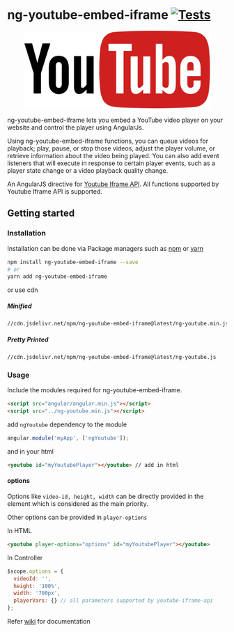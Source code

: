 # ng-youtube-embed-iframe [![Tests](https://github.com/sibiraj-s/ng-youtube-embed-iframe/workflows/Tests/badge.svg)](https://github.com/sibiraj-s/ng-youtube-embed-iframe/actions)

<p align="center">
  <a href="https://github.com/sibiraj-s/ng-youtube-embed-iframe">
   <img src="https://raw.githubusercontent.com/sibiraj-s/ng-youtube-embed-iframe/master/assets/images/youtube.png" alt="ng-youtube-embed-iframe" height="180">
  </a>
</p>

ng-youtube-embed-iframe lets you embed a YouTube video player on your website and control the player using AngularJs.

Using ng-youtube-embed-iframe functions, you can queue videos for playback; play, pause, or stop those videos, adjust the player volume, or retrieve information about the video being played. You can also add event listeners that will execute in response to certain player events, such as a player state change or a video playback quality change.

An AngularJS directive for [Youtube Iframe API][yt-apireference]. All functions supported by Youtube Iframe API is supported.

## Getting started

### Installation

Installation can be done via Package managers such as [npm][npm] or [yarn][yarn]

```bash
npm install ng-youtube-embed-iframe --save
# or
yarn add ng-youtube-embed-iframe
```

or use cdn

##### Minified

```bash
//cdn.jsdelivr.net/npm/ng-youtube-embed-iframe@latest/ng-youtube.min.js
```

##### Pretty Printed

```bash
//cdn.jsdelivr.net/npm/ng-youtube-embed-iframe@latest/ng-youtube.js
```

### Usage

Include the modules required for ng-youtube-embed-iframe.

```html
<script src="angular/angular.min.js"></script>
<script src="../ng-youtube.min.js"></script>
```

add `ngYoutube` dependency to the module

```js
angular.module('myApp', ['ngYoutube']);
```

and in your html

```html
<youtube id="myYoutubePlayer"></youtube> // add in html
```

#### options

Options like `video-id, height, width` can be directly provided in the element which is considered as the main priority.

Other options can be provided in `player-options`

In HTML

```html
<youtube player-options="options" id="myYoutubePlayer"></youtube>
```

In Controller

```js
$scope.options = {
  videoId: '',
  height: '100%',
  width: '700px',
  playerVars: {} // all parameters supported by youtube-iframe-api
};
```

Refer [wiki][wiki] for documentation

[yt-apireference]: https://developers.google.com/youtube/iframe_api_reference
[wiki]: https://github.com/sibiraj-s/ng-youtube-embed-iframe/wiki
[npm]: https://www.npmjs.com/
[yarn]: https://yarnpkg.com/lang/en/
